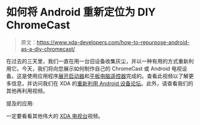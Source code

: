 # 如何将 Android 重新定位为 DIY ChromeCast

> 原文：<https://www.xda-developers.com/how-to-repurpose-android-as-a-diy-chromecast/>

在过去的三天里，我们一直在用一台旧设备收集灰尘，并以一种有用的方式重新利用它。今天，我们将向您展示如何制作自己的 ChromeCast 或 Android 电视设备。这是使用应用程序[展开启动器](https://play.google.com/store/apps/details?id=com.nam.unwindlauncher)和[平板电脑遥控器](https://play.google.com/store/apps/details?id=com.tournesol.tabletremote)完成的。查看此视频以了解更多信息，并访问我们在 XDA 的[重新利用 Android 设备论坛](http://forum.xda-developers.com/u/reusing-devices)。此外，请查看我们的其他再利用视频。

提及的应用:

一定要看看其他伟大的 [XDA 电视台](http://www.xda-developers.com/xda-tv/)视频。